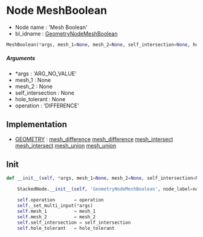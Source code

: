 # Node MeshBoolean

- Node name : 'Mesh Boolean'
- bl_idname : [GeometryNodeMeshBoolean](https://docs.blender.org/api/current/bpy.types.GeometryNodeMeshBoolean.html)


``` python
MeshBoolean(*args, mesh_1=None, mesh_2=None, self_intersection=None, hole_tolerant=None, operation='DIFFERENCE', node_label=None, node_color=None)
```
##### Arguments

- *args : 'ARG_NO_VALUE'
- mesh_1 : None
- mesh_2 : None
- self_intersection : None
- hole_tolerant : None
- operation : 'DIFFERENCE'

## Implementation

- [GEOMETRY](/docs/GeoNodes/GEOMETRY.md) : [mesh_difference](/docs/GeoNodes/socket_GEOMETRY.md#mesh_difference) [mesh_difference](/docs/GeoNodes/socket_GEOMETRY.md#mesh_difference) [mesh_intersect](/docs/GeoNodes/socket_GEOMETRY.md#mesh_intersect) [mesh_intersect](/docs/GeoNodes/socket_GEOMETRY.md#mesh_intersect) [mesh_union](/docs/GeoNodes/socket_GEOMETRY.md#mesh_union) [mesh_union](/docs/GeoNodes/socket_GEOMETRY.md#mesh_union)

## Init

``` python
def __init__(self, *args, mesh_1=None, mesh_2=None, self_intersection=None, hole_tolerant=None, operation='DIFFERENCE', node_label=None, node_color=None):

    StackedNode.__init__(self, 'GeometryNodeMeshBoolean', node_label=node_label, node_color=node_color)

    self.operation       = operation
    self._set_multi_input(*args)
    self.mesh_1          = mesh_1
    self.mesh_2          = mesh_2
    self.self_intersection = self_intersection
    self.hole_tolerant   = hole_tolerant
```
